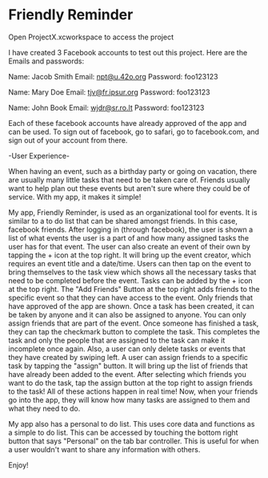 # Friendly Reminder

Open ProjectX.xcworkspace to access the project

I have created 3 Facebook accounts to test out this project.
Here are the Emails and passwords:

Name: Jacob Smith
Email: npt@u.42o.org
Password: foo123123

Name: Mary Doe
Email: tjv@fr.ipsur.org
Password: foo123123

Name: John Book
Email: wjdr@sr.ro.lt
Password: foo123123

Each of these facebook accounts have already approved of the app and can be used. To sign out of facebook, go to safari, go to facebook.com, and sign out of your account from there. 

-User Experience-

When having an event, such as a birthday party or going on vacation, there are usually many little tasks that need to be taken care of. Friends usually want to help plan out these events but aren't sure where they could be of service. With my app, it makes it simple!

My app, Friendly Reminder, is used as an organizational tool for events. It is similar to a to do list that can be shared amongst friends. In this case, facebook friends. After logging in (through facebook), the user is shown a list of what events the user is a part of and how many assigned tasks the user has for that event. The user can also create an event of their own by tapping the + icon at the top right. It will bring up the event creator, which requires an event title and a date/time. Users can then tap on the event to bring themselves to the task view which shows all the necessary tasks that need to be completed before the event. Tasks can be added by the + icon at the top right. The "Add Friends" Button at the top right adds friends to the specific event so that they can have access to the event. Only friends that have approved of the app are shown. Once a task has been created, it can be taken by anyone and it can also be assigned to anyone. You can only assign friends that are part of the event. Once someone has finished a task, they can tap the checkmark button to complete the task. This completes the task and only the people that are assigned to the task can make it incomplete once again. Also, a user can only delete tasks or events that they have created by swiping left. A user can assign friends to a specific task by tapping the "assign" button. It will bring up the list of friends that have already been added to the event. After selecting which friends you want to do the task, tap the assign button at the top right to assign friends to the task! All of these actions happen in real time! Now, when your friends go into the app, they will know how many tasks are assigned to them and what they need to do.

My app also has a personal to do list. This uses core data and functions as a simple to do list. This can be accessed by touching the bottom right button that says "Personal" on the tab bar controller. This is useful for when a user wouldn't want to share any information with others.

Enjoy!
